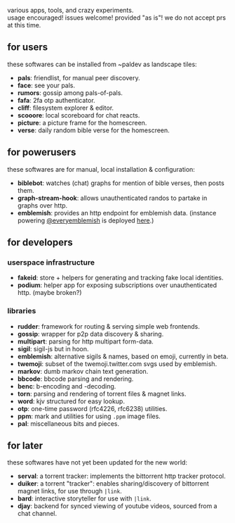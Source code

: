 various apps, tools, and crazy experiments.  
usage encouraged! issues welcome! provided "as is"! we do not accept prs at this time.

## for users

these softwares can be installed from ~paldev as landscape tiles:

- **pals**: friendlist, for manual peer discovery.
- **face**: see your pals.
- **rumors**: gossip among pals-of-pals.
- **fafa**: 2fa otp authenticator.
- **cliff**: filesystem explorer & editor.
- **scooore**: local scoreboard for chat reacts.
- **picture**: a picture frame for the homescreen.
- **verse**: daily random bible verse for the homescreen.

## for powerusers

these softwares are for manual, local installation & configuration:

- **biblebot**: watches (chat) graphs for mention of bible verses, then posts them.
- **graph-stream-hook**: allows unauthenticated randos to partake in graphs over http.
- **emblemish**: provides an http endpoint for emblemish data. (instance powering [@everyemblemish](https://twitter.com/everyemblemish) is deployed [here](http://159.65.204.48:8081/emblemish/random.html).)

## for developers

### userspace infrastructure

- **fakeid**: store + helpers for generating and tracking fake local identities.
- **podium**: helper app for exposing subscriptions over unauthenticated http. (maybe broken?)

### libraries

- **rudder**: framework for routing & serving simple web frontends.
- **gossip**: wrapper for p2p data discovery & sharing.
- **multipart**: parsing for http multipart form-data.
- **sigil**: sigil-js but in hoon.
- **emblemish**: alternative sigils & names, based on emoji, currently in beta.
- **twemoji**: subset of the twemoji.twitter.com svgs used by emblemish.
- **markov**: dumb markov chain text generation.
- **bbcode**: bbcode parsing and rendering.
- **benc**: b-encoding and -decoding.
- **torn**: parsing and rendering of torrent files & magnet links.
- **word**: kjv structured for easy lookup.
- **otp**: one-time password (rfc4226, rfc6238) utilities.
- **ppm**: mark and utilities for using `.ppm` image files.
- **pal**: miscellaneous bits and pieces.

## for later

these softwares have not yet been updated for the new world:

- **serval**: a torrent tracker: implements the bittorrent http tracker protocol.
- **duiker**: a torrent "tracker": enables sharing/discovery of bittorrent magnet links, for use through `|link`.
- **bard**: interactive storyteller for use with `|link`.
- **djay**: backend for synced viewing of youtube videos, sourced from a chat channel.
